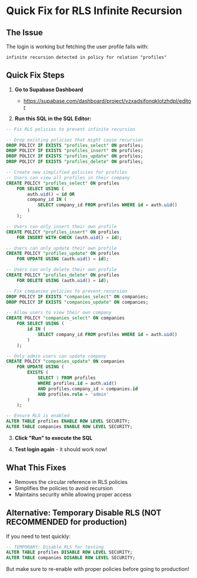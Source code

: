 # Quick Fix for RLS Infinite Recursion

## The Issue
The login is working but fetching the user profile fails with:
```
infinite recursion detected in policy for relation "profiles"
```

## Quick Fix Steps

1. **Go to Supabase Dashboard**
   - https://supabase.com/dashboard/project/vzxadsifonqklotzhdpl/editor

2. **Run this SQL in the SQL Editor:**

```sql
-- Fix RLS policies to prevent infinite recursion

-- Drop existing policies that might cause recursion
DROP POLICY IF EXISTS "profiles_select" ON profiles;
DROP POLICY IF EXISTS "profiles_insert" ON profiles;
DROP POLICY IF EXISTS "profiles_update" ON profiles;
DROP POLICY IF EXISTS "profiles_delete" ON profiles;

-- Create new simplified policies for profiles
-- Users can view all profiles in their company
CREATE POLICY "profiles_select" ON profiles
    FOR SELECT USING (
        auth.uid() = id OR 
        company_id IN (
            SELECT company_id FROM profiles WHERE id = auth.uid()
        )
    );

-- Users can only insert their own profile
CREATE POLICY "profiles_insert" ON profiles
    FOR INSERT WITH CHECK (auth.uid() = id);

-- Users can only update their own profile
CREATE POLICY "profiles_update" ON profiles
    FOR UPDATE USING (auth.uid() = id);

-- Users can only delete their own profile
CREATE POLICY "profiles_delete" ON profiles
    FOR DELETE USING (auth.uid() = id);

-- Fix companies policies to prevent recursion
DROP POLICY IF EXISTS "companies_select" ON companies;
DROP POLICY IF EXISTS "companies_update" ON companies;

-- Allow users to view their own company
CREATE POLICY "companies_select" ON companies
    FOR SELECT USING (
        id IN (
            SELECT company_id FROM profiles WHERE id = auth.uid()
        )
    );

-- Only admin users can update company
CREATE POLICY "companies_update" ON companies
    FOR UPDATE USING (
        EXISTS (
            SELECT 1 FROM profiles 
            WHERE profiles.id = auth.uid() 
            AND profiles.company_id = companies.id 
            AND profiles.role = 'admin'
        )
    );

-- Ensure RLS is enabled
ALTER TABLE profiles ENABLE ROW LEVEL SECURITY;
ALTER TABLE companies ENABLE ROW LEVEL SECURITY;
```

3. **Click "Run" to execute the SQL**

4. **Test login again** - it should work now!

## What This Fixes
- Removes the circular reference in RLS policies
- Simplifies the policies to avoid recursion
- Maintains security while allowing proper access

## Alternative: Temporary Disable RLS (NOT RECOMMENDED for production)
If you need to test quickly:
```sql
-- TEMPORARY: Disable RLS for testing
ALTER TABLE profiles DISABLE ROW LEVEL SECURITY;
ALTER TABLE companies DISABLE ROW LEVEL SECURITY;
```

But make sure to re-enable with proper policies before going to production!